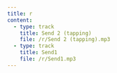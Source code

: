 ```yaml
---
title: r
content:
  - type: track
    title: Send 2 (tapping)
    file: /r/Send 2 (tapping).mp3
  - type: track
    title: Send1
    file: /r/Send1.mp3
---
```


